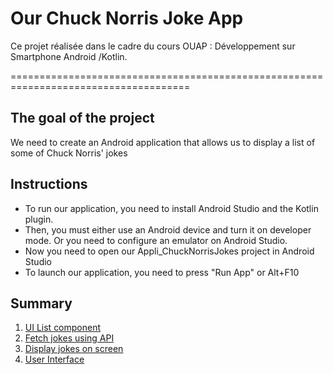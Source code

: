 # Our Chuck Norris Joke App
Ce projet réalisée dans le cadre du cours OUAP : Développement sur Smartphone Android /Kotlin. 

=====================================================================================

## The goal of the project

We need to create an Android application that allows us to display a list of some of Chuck Norris' jokes

## Instructions

* To run our application, you need to install Android Studio and the Kotlin plugin. 
* Then, you must either use an Android device and turn it on developer mode. Or you need to configure an emulator on Android Studio.
* Now you need to open our Appli_ChuckNorrisJokes project in Android Studio
* To launch our application, you need to press "Run App" or Alt+F10

## Summary

1. [UI List component](#part1)
2. [Fetch jokes using API](#part2)
3. [Display jokes on screen](#part3)
4. [User Interface](#part4)